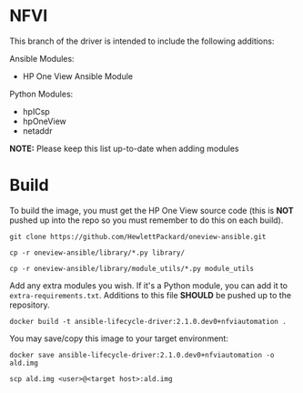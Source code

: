 # NFVI 

This branch of the driver is intended to include the following additions:

Ansible Modules:
- HP One View Ansible Module

Python Modules:
- hpICsp
- hpOneView
- netaddr

**NOTE:** Please keep this list up-to-date when adding modules

# Build

To build the image, you must get the HP One View source code (this is **NOT** pushed up into the repo so you must remember to do this on each build).

```
git clone https://github.com/HewlettPackard/oneview-ansible.git

cp -r oneview-ansible/library/*.py library/

cp -r oneview-ansible/library/module_utils/*.py module_utils
```

Add any extra modules you wish. If it's a Python module, you can add it to `extra-requirements.txt`. Additions to this file **SHOULD** be pushed up to the repository.

```
docker build -t ansible-lifecycle-driver:2.1.0.dev0+nfviautomation .
```

You may save/copy this image to your target environment:

```
docker save ansible-lifecycle-driver:2.1.0.dev0+nfviautomation -o ald.img

scp ald.img <user>@<target host>:ald.img 
```